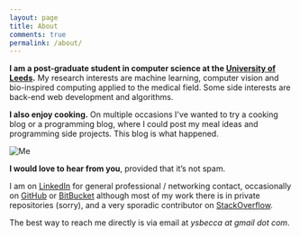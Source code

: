 ```yaml
---
layout: page
title: About
comments: true
permalink: /about/
---
```


**I am a post-graduate student in computer science at the [University of Leeds](https://engineering.leeds.ac.uk/computing).** My research interests are machine learning, computer vision and bio-inspired computing applied to the medical field. Some side interests are back-end web development and algorithms. 

**I also enjoy cooking.** On multiple occasions I've wanted to try a cooking blog or a programming blog, where I could post my meal ideas and programming side projects. This blog is what happened.

![Me]({{site.baseurl}}/assets/static-images/me-small.png "Me")

**I would love to hear from you**, provided that it’s not spam.

I am on [LinkedIn](https://www.linkedin.com/in/ysbecca/) for general professional / networking contact, occasionally on [GitHub](https://github.com/ysbecca) or [BitBucket](https://bitbucket.org/ysbecca) although most of my work there is in private repositories (sorry), and a very sporadic contributor on [StackOverflow](http://stackoverflow.com/users/1677813/ysbecca).

The best way to reach me directly is via email at *ysbecca at gmail dot com*.


